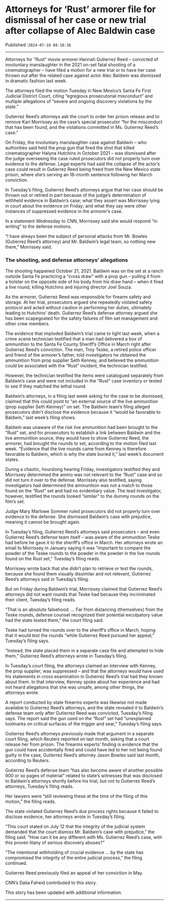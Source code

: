 # Attorneys for ‘Rust’ armorer file for dismissal of her case or new trial after collapse of Alec Baldwin case

Published :`2024-07-18 04:18:36`

---

Attorneys for “Rust” movie armorer Hannah Gutierrez Reed – convicted of involuntary manslaughter in the 2021 on-set fatal shooting of a cinematographer – have filed a motion for a new trial or to have her case thrown out after the related case against actor Alec Baldwin was dismissed in dramatic fashion last week.

The attorneys filed the motion Tuesday in New Mexico’s Santa Fe First Judicial District Court, citing “egregious prosecutorial misconduct” and multiple allegations of “severe and ongoing discovery violations by the state.”

Gutierrez Reed’s attorneys ask the court to order her prison release and to remove Kari Morrissey as the case’s special prosecutor “for the misconduct that has been found, and the violations committed in Ms. Gutierrez Reed’s case.”

On Friday, the involuntary manslaughter case against Baldwin – who authorities said held the prop gun that fired the shot that killed cinematographer Halyna Hutchins in October 2021 – was dismissed after the judge overseeing the case ruled prosecutors did not properly turn over evidence to the defense. Legal experts had said the collapse of the actor’s case could result in Gutierrez Reed being freed from the New Mexico state prison, where she’s serving an 18-month sentence following her March conviction.

In Tuesday’s filing, Gutierrez Reed’s attorneys argue that her case should be thrown out or retried in part because of the judge’s determination of withheld evidence in Baldwin’s case; what they assert was Morrissey lying in court about the evidence on Friday; and what they say were other instances of suppressed evidence in the armorer’s case.

In a statement Wednesday to CNN, Morrissey said she would respond “in writing” to the defense motions.

“I have always been the subject of personal attacks from Mr. Bowles (Gutierrez Reed’s attorney) and Mr. Baldwin’s legal team, so nothing new there,” Morrissey said.

### The shooting, and defense attorneys’ allegations

The shooting happened October 21, 2021. Baldwin was on the set at a ranch outside Santa Fe practicing a “cross draw” with a prop gun – pulling it from a holster on the opposite side of his body from his draw hand – when it fired a live round, killing Hutchins and injuring director Joel Souza.

As the armorer, Gutierrez Reed was responsible for firearm safety and storage. At her trial, prosecutors argued she repeatedly violated safety protocol and acted without caution in performing her duties, ultimately leading to Hutchins’ death. Gutierrez Reed’s defense attorney argued she has been scapegoated for the safety failures of film set management and other crew members.

The evidence that imploded Baldwin’s trial came to light last week, when a crime scene technician testified that a man had delivered a box of ammunition to the Santa Fe County Sheriff’s Office in March right after Gutierrez Reed’s conviction. The man, Troy Teske, a retired police officer and friend of the armorer’s father, told investigators he obtained the ammunition from prop supplier Seth Kenney, and believed the ammunition could be associated with the “Rust” incident, the technician testified.

However, the technician testified the items were catalogued separately from Baldwin’s case and were not included in the “Rust” case inventory or tested to see if they matched the lethal round.

Baldwin’s attorneys, in a filing last week asking for the case to be dismissed, claimed that this could point to “an external source of the live ammunition (prop supplier Seth Kenney)” on set. The Baldwin team’s filing alleged prosecutors didn’t disclose the evidence because it “would be favorable to Baldwin,” last week’s filing shows.

Baldwin was unaware of the risk live ammunition had been brought to the “Rust” set, and for prosecutors to establish a link between Baldwin and the live ammunition source, they would have to show Gutierrez Reed, the armorer, had brought the rounds to set, according to the motion filed last week. “Evidence that the live rounds came from Kenney is therefore favorable to Baldwin, which is why the state buried it,” last week’s document states.

During a chaotic, hourslong hearing Friday, investigators testified they and Morrissey determined the ammo was not relevant to the “Rust” case and so did not turn it over to the defense. Morrissey also testified, saying investigators had determined the ammunition was not a match to those found on the “Rust” set and had no evidentiary value. The lead investigator, however, testified the rounds looked “similar” to the dummy rounds on the film’s set.

Judge Mary Marlowe Sommer ruled prosecutors did not properly turn over evidence to the defense. She dismissed Baldwin’s case with prejudice, meaning it cannot be brought again.

In Tuesday’s filing, Gutierrez Reed’s attorneys said prosecutors – and even Gutierrez Reed’s defense team itself – was aware of the ammunition Teske had before he gave it to the sheriff’s office in March. Her attorneys wrote an email to Morrissey in January saying it was “important to compare the powder of the Teske rounds to the powder in the powder in the live rounds found on the Rust set,” Tuesday’s filing reads.

Morrissey wrote back that she didn’t plan to retrieve or test the rounds, because she found them visually dissimilar and not relevant, Gutierrez Reed’s attorneys said in Tuesday’s filing.

But on Friday during Baldwin’s trial, Morrissey claimed that Gutierrez Reed’s attorneys did not want rounds that Teske had because they incriminated their client, Tuesday’s filing reads.

“That is an absolute falsehood. … Far from distancing (themselves) from the Teske rounds, defense counsel recognized their potential exculpatory value had the state tested them,” the court filing said.

Teske had turned the rounds over to the sheriff’s office in March, hoping that it would test the rounds “while Gutierrez Reed pursued her appeal,” Tuesday’s filing says.

“Instead, the state placed them in a separate case file and attempted to hide them,” Gutierrez Reed’s attorneys wrote in Tuesday’s filing.

In Tuesday’s court filing, the attorneys claimed an interview with Kenney, the prop supplier, was suppressed – and that the attorneys would have used his statements in cross examination in Gutierrez Reed’s trial had they known about them. In that interview, Kenney spoke about her experience and had not heard allegations that she was unsafe, among other things, the attorneys wrote.

A report conducted by state firearms experts was likewise not made available to Gutierrez Reed’s attorneys, and the state revealed it to Baldwin’s defense team only after Gutierrez Reed was convicted, Tuesday’s filing says. The report said the gun used on the “Rust” set had “unexplained toolmarks on critical surfaces of the trigger and sear,” Tuesday’s filing says.

Gutierrez Reed’s attorneys previously made that argument in a separate court filing, which Reuters reported on last month, asking that a court release her from prison. The firearms experts’ finding is evidence that the gun could have accidentally fired and could have led to her not being found guilty in the case, Gutierrez Reed’s attorney Jason Bowles said last month, according to Reuters.

Gutierrez Reed’s defense team “has also become aware of another possible 900 or so pages of material” related to state’s witnesses that was disclosed to Baldwin’s attorneys shortly before his trial, but not to Gutierrez Reed’s attorneys, Tuesday’s filing reads.

Her lawyers were “still reviewing these at the time of the filing of this motion,” the filing reads.

﻿The state violated Gutierrez Reed’s due process rights because it failed to disclose evidence, her attorneys wrote in Tuesday’s filing.

“This court stated on July 12 that the integrity of the judicial system demanded that the court dismiss Mr. Baldwin’s case with prejudice,” the filing said. “How can it be any different with Ms. Gutierrez Reed’s case, with this proven litany of serious discovery abuses?”

“The intentional withholding of crucial evidence … by the state has compromised the integrity of the entire judicial process,” the filing continued.

Gutierrez Reed previously filed an appeal of her conviction in May.

CNN’s Dalia Faheid contributed to this story.

This story has been updated with additional information.

---

